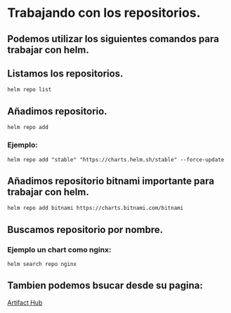  # Trabajando con los repositorios.
 ## Podemos utilizar los siguientes comandos para trabajar con helm.
 ## Listamos los repositorios.
 `helm repo list`
 ## Añadimos repositorio.
 `helm repo add`
 ### Ejemplo:
 `helm repo add "stable" "https://charts.helm.sh/stable" --force-update` 
 ## Añadimos repositorio bitnami importante para trabajar con helm.
 `helm repo add bitnami https://charts.bitnami.com/bitnami`
 ## Buscamos repositorio por nombre.
 ### Ejemplo un chart como nginx: 
 `helm search repo nginx`
 ## Tambien podemos bsucar desde su pagina:
 [Artifact Hub](https://artifacthub.io/)
 
